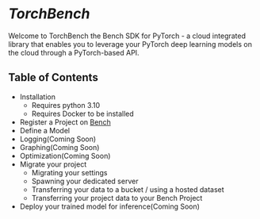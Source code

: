 ﻿# *TorchBench*
Welcome to TorchBench the Bench SDK for PyTorch - a cloud integrated 
library that enables you to leverage your PyTorch deep learning models on the 
cloud through a PyTorch-based API.
## Table of Contents
* Installation
	* Requires python 3.10
	* Requires Docker to be installed
* Register a Project on [Bench](https://bench-ai.com/)
* Define a Model
* Logging(Coming Soon)
* Graphing(Coming Soon)
* Optimization(Coming Soon)
* Migrate your project
    * Migrating your settings
	* Spawning your dedicated server
    * Transferring your data to a bucket / using a hosted dataset
	*  Transferring your project data to your Bench Project
* Deploy your trained model for inference(Coming Soon)
